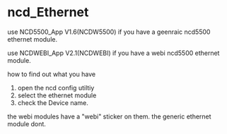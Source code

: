 # ncd_Ethernet
use NCD5500_App V1.6(NCDW5500) if you have a geenraic ncd5500 ethernet module.


use NCDWEBI_App V2.1(NCDWEBI) if you have a webi ncd5500 ethernet module.

how to find out what you have
1. open the ncd config utiltiy
2. select the ethernet module
3. check the Device name. 

the webi modules have a "webi" sticker on them. the generic ethernet module dont.
